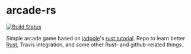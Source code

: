# arcade-rs
[![Build Status](https://travis-ci.org/silmeth/arcade-rs.svg?branch=master)](https://travis-ci.org/silmeth/arcade-rs)

Simple arcade game based on [jadpole](https://github.com/jadpole)'s [rust tutorial](http://jadpole.github.io/arcaders/arcaders-1-0/). Repo to learn better [Rust](https://www.rust-lang.org), Travis integration, and some other Rust- and github-related things.
